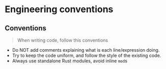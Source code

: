 # Engineering conventions

## Conventions

> When writing code, follow this conventions


- Do NOT add comments explaining what is each line/expression doing.
- Try to keep the code uniform, and follow the style of the existing code.
- Always use standalone Rust modules, avoid inline `mod`s

